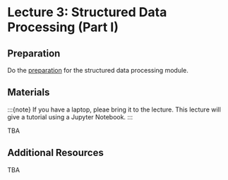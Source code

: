 # Lecture 3: Structured Data Processing (Part I)

## Preparation

Do the [preparation](../modules/structured-data/preparation-structured-data) for the structured data processing module.

## Materials

:::{note}
If you have a laptop, pleae bring it to the lecture.
This lecture will give a tutorial using a Jupyter Notebook.
:::

TBA

## Additional Resources

TBA
